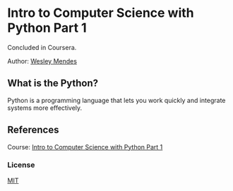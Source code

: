 # Intro to Computer Science with Python Part 1

Concluded in Coursera.

Author: [Wesley Mendes](https://github.com/WesGtoX)

## What is the Python? ##

Python is a programming language that lets you work quickly and integrate systems more effectively.

## References ##

Course: [Intro to Computer Science with Python Part 1](https://www.coursera.org/learn/ciencia-computacao-python-conceitos/)

### License ###

[MIT](LICENSE)